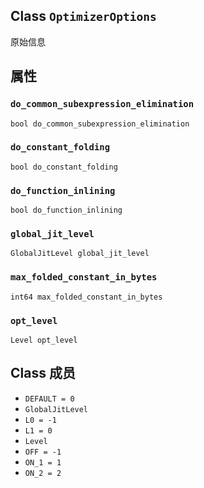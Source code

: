 

## Class  `OptimizerOptions` 
原始信息

## 属性


###  `do_common_subexpression_elimination` 
 `bool do_common_subexpression_elimination` 

###  `do_constant_folding` 
 `bool do_constant_folding` 

###  `do_function_inlining` 
 `bool do_function_inlining` 

###  `global_jit_level` 
 `GlobalJitLevel global_jit_level` 

###  `max_folded_constant_in_bytes` 
 `int64 max_folded_constant_in_bytes` 

###  `opt_level` 
 `Level opt_level` 

## Class 成员
-  `DEFAULT = 0`  []()
-  `GlobalJitLevel`  []()
-  `L0 = -1`  []()
-  `L1 = 0`  []()
-  `Level`  []()
-  `OFF = -1`  []()
-  `ON_1 = 1`  []()
-  `ON_2 = 2`  []()
